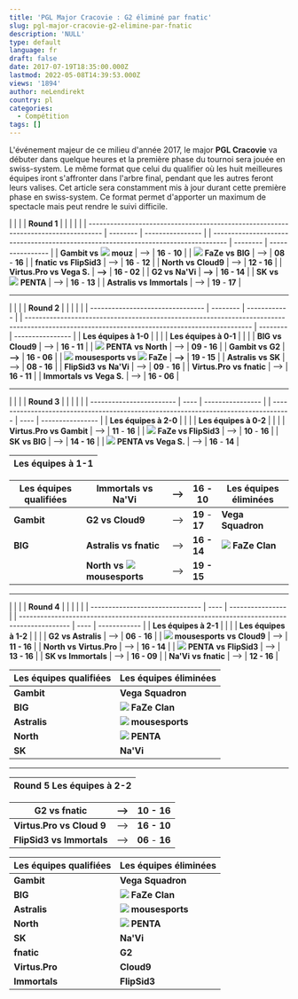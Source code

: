 ```yaml
---
title: 'PGL Major Cracovie : G2 éliminé par fnatic'
slug: pgl-major-cracovie-g2-elimine-par-fnatic
description: 'NULL'
type: default
language: fr
draft: false
date: 2017-07-19T18:35:00.000Z
lastmod: 2022-05-08T14:39:53.000Z
views: '1894'
author: neLendirekt
country: pl
categories:
  - Compétition
tags: []
---
```

L'événement majeur de ce milieu d'année 2017, le major **PGL Cracovie** va débuter dans quelque heures et la première phase du tournoi sera jouée en swiss-system. Le même format que celui du qualifier où les huit meilleures équipes iront s'affronter dans l'arbre final, pendant que les autres feront leurs valises. Cet article sera constamment mis à jour durant cette première phase en swiss-system. Ce format permet d'apporter un maximum de spectacle mais peut rendre le suivi difficile.

| |                                                                                  |          | **Round 1**      |  |                                                                                    |          |                  |
| ---------------------------------------------------------------------------------- | -------- | ---------------- |  | ---------------------------------------------------------------------------------- | -------- | ---------------- |
| **Gambit vs** ![](/storage/countries/flag/europe_flag_580d21b984714.gif) **mouz**  | \-->     | **16** \- **10** |  | ![](/storage/countries/flag/europe_flag_580d21b984714.gif) **FaZe** **vs** **BIG** | \-->     | **08** \- **16** |
| **fnatic** **vs** **FlipSid3**                                                     | \-->     | **16** \- **12** |  | **North** **vs** **Cloud9**                                                        | \-->     | **12 \- 16**     |
| **Virtus.Pro vs** **Vega S.**                                                      | **\-->** | **16 \- 02**     |  | **G2 vs** **Na'Vi**                                                                | **\-->** | **16 \- 14**     |
| **SK** **vs** ![](/storage/countries/flag/europe_flag_580d21b984714.gif) **PENTA** | \-->     | **16** \- **13** |  | **Astralis** **vs** **Immortals**                                                  | \-->     | **19** \- **17** |

---

| |                                |          | **Round 2**  |  |                                                                                                                                               |          |                  |
| -------------------------------- | -------- | ------------ |  | --------------------------------------------------------------------------------------------------------------------------------------------- | -------- | ---------------- |
| **Les équipes à 1-0**            |          |              |  | **Les équipes à 0-1**                                                                                                                         |          |                  |
| **BIG** **vs** **Cloud9**        | \-->     | **16 \- 11** |  | ![](/storage/countries/flag/europe_flag_580d21b984714.gif) **PENTA** **vs** **North**                                                         | \-->     | **09 \- 16**     |
| **Gambit vs** **G2**             | **\-->** | **16 \- 06** |  | **![](/storage/countries/flag/europe_flag_580d21b984714.gif) mousesports vs ![](/storage/countries/flag/europe_flag_580d21b984714.gif) FaZe** | **\-->** | **19 \- 15**     |
| **Astralis** **vs** **SK**       | \-->     | **08 \- 16** |  | **FlipSid3** **vs** **Na'Vi**                                                                                                                 | \-->     | **09** \- **16** |
| **Virtus.Pro** **vs** **fnatic** | \-->     | **16 \- 11** |  | **Immortals** **vs** **Vega S.**                                                                                                              | \-->     | **16 \- 06**     |

---

| |                        |      | **Round 3**      |  |                                                                                     |      |                  |
| ------------------------ | ---- | ---------------- |  | ----------------------------------------------------------------------------------- | ---- | ---------------- |
| **Les équipes à 2-0**    |      |                  |  | **Les équipes à 0-2**                                                               |      |                  |
| **Virtus.Pro vs Gambit** | \--> | **11** \- **16** |  | **![](/storage/countries/flag/europe_flag_580d21b984714.gif) FaZe vs FlipSid3**     | \--> | **10** \- **16** |
| **SK** **vs BIG**        | \--> | **14 \- 16**     |  | **![](/storage/countries/flag/europe_flag_580d21b984714.gif) PENTA vs** **Vega S.** | \--> | **16** \- **14** |

| **Les équipes à 1-1** |
| --------------------- |

| **Les équipes qualifiées**                                                             | **Immortals vs** **Na'Vi** | \-->         | **16 \- 10**     | **Les équipes éliminées**                                                |
| -------------------------------------------------------------------------------------- | -------------------------- | ------------ | ---------------- | ------------------------------------------------------------------------ |
| **Gambit**                                                                             | **G2 vs Cloud9**           | \-->         | **19** \- **17** | **Vega Squadron**                                                        |
| **BIG**                                                                                | **Astralis vs fnatic**     | \-->         | **16 \- 14**     | **![](/storage/countries/flag/europe_flag_580d21b984714.gif) FaZe Clan** |
| |  **North vs ![](/storage/countries/flag/europe_flag_580d21b984714.gif) mousesports** | \-->                       | **19 \- 15** |                  |                                                                          |

---

| |                               |      | **Round 4**      |  |                                                                                              |      |              |
| ------------------------------- | ---- | ---------------- |  | -------------------------------------------------------------------------------------------- | ---- | ------------ |
| **Les équipes à 2-1**           |      |                  |  | **Les équipes à 1-2**                                                                        |      |              |
| **G2** **vs Astralis**          | \--> | **06** \- **16** |  | **![](/storage/countries/flag/europe_flag_580d21b984714.gif) mousesports** **vs** **Cloud9** | \--> | **11 \- 16** |
| **North** **vs** **Virtus.Pro** | \--> | **16 \- 14**     |  | **![](/storage/countries/flag/europe_flag_580d21b984714.gif) PENTA** **vs** **FlipSid3**     | \--> | **13 \- 16** |
| **SK vs** **Immortals**         | \--> | **16 \- 09**     |  | **Na'Vi** **vs** **fnatic**                                                                  | \--> | **12 \- 16** |

| **Les équipes qualifiées** | **Les équipes éliminées**                                                  |
| -------------------------- | -------------------------------------------------------------------------- |
| **Gambit**                 | **Vega Squadron**                                                          |
| **BIG**                    | **![](/storage/countries/flag/europe_flag_580d21b984714.gif) FaZe Clan**   |
| **Astralis**               | **![](/storage/countries/flag/europe_flag_580d21b984714.gif) mousesports** |
| **North**                  | **![](/storage/countries/flag/europe_flag_580d21b984714.gif) PENTA**       |
| **SK**                     | **Na'Vi**                                                                  |

---

| **Round 5** **Les équipes à 2-2** |
| --------------------------------- |

| **G2 vs fnatic**          | \--> | **10 \- 16**     |
| ------------------------- | ---- | ---------------- |
| **Virtus.Pro vs Cloud 9** | \--> | **16 \- 10**     |
| **FlipSid3 vs Immortals** | \--> | **06** \- **16** |

| **Les équipes qualifiées** | **Les équipes éliminées**                                                  |
| -------------------------- | -------------------------------------------------------------------------- |
| **Gambit**                 | **Vega Squadron**                                                          |
| **BIG**                    | **![](/storage/countries/flag/europe_flag_580d21b984714.gif) FaZe Clan**   |
| **Astralis**               | **![](/storage/countries/flag/europe_flag_580d21b984714.gif) mousesports** |
| **North**                  | **![](/storage/countries/flag/europe_flag_580d21b984714.gif) PENTA**       |
| **SK**                     | **Na'Vi**                                                                  |
| **fnatic**                 | **G2**                                                                     |
| **Virtus.Pro**             | **Cloud9**                                                                 |
| **Immortals**              | **FlipSid3**                                                               |
